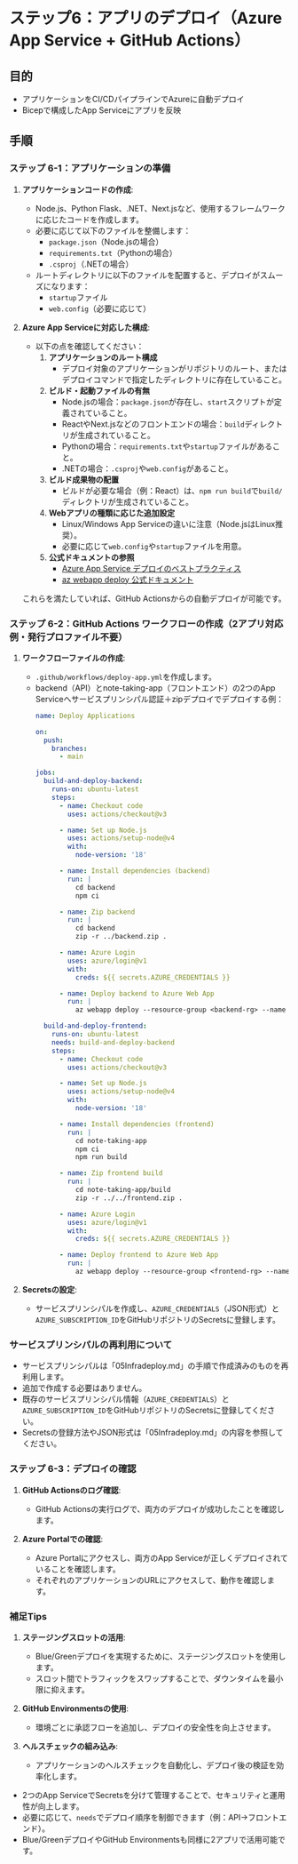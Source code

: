 # ステップ6：アプリのデプロイ（Azure App Service + GitHub Actions）

## 目的
- アプリケーションをCI/CDパイプラインでAzureに自動デプロイ
- Bicepで構成したApp Serviceにアプリを反映

## 手順

### ステップ 6-1：アプリケーションの準備
1. **アプリケーションコードの作成**:
   - Node.js、Python Flask、.NET、Next.jsなど、使用するフレームワークに応じたコードを作成します。
   - 必要に応じて以下のファイルを整備します：
     - `package.json`（Node.jsの場合）
     - `requirements.txt`（Pythonの場合）
     - `.csproj`（.NETの場合）
   - ルートディレクトリに以下のファイルを配置すると、デプロイがスムーズになります：
     - `startup`ファイル
     - `web.config`（必要に応じて）

2. **Azure App Serviceに対応した構成**:
   - 以下の点を確認してください：
     1. **アプリケーションのルート構成**
        - デプロイ対象のアプリケーションがリポジトリのルート、またはデプロイコマンドで指定したディレクトリに存在していること。
     2. **ビルド・起動ファイルの有無**
        - Node.jsの場合：`package.json`が存在し、`start`スクリプトが定義されていること。
        - ReactやNext.jsなどのフロントエンドの場合：`build`ディレクトリが生成されていること。
        - Pythonの場合：`requirements.txt`や`startup`ファイルがあること。
        - .NETの場合：`.csproj`や`web.config`があること。
     3. **ビルド成果物の配置**
        - ビルドが必要な場合（例：React）は、`npm run build`で`build/`ディレクトリが生成されていること。
     4. **Webアプリの種類に応じた追加設定**
        - Linux/Windows App Serviceの違いに注意（Node.jsはLinux推奨）。
        - 必要に応じて`web.config`や`startup`ファイルを用意。
     5. **公式ドキュメントの参照**
        - [Azure App Service デプロイのベストプラクティス](https://learn.microsoft.com/ja-jp/azure/app-service/deploy-best-practices)
        - [az webapp deploy 公式ドキュメント](https://learn.microsoft.com/ja-jp/cli/azure/webapp#az-webapp-deploy)

   これらを満たしていれば、GitHub Actionsからの自動デプロイが可能です。

### ステップ 6-2：GitHub Actions ワークフローの作成（2アプリ対応例・発行プロファイル不要）
1. **ワークフローファイルの作成**:
   - `.github/workflows/deploy-app.yml`を作成します。
   - backend（API）とnote-taking-app（フロントエンド）の2つのApp Serviceへサービスプリンシパル認証＋zipデプロイでデプロイする例：
     ```yaml
     name: Deploy Applications

     on:
       push:
         branches:
           - main

     jobs:
       build-and-deploy-backend:
         runs-on: ubuntu-latest
         steps:
           - name: Checkout code
             uses: actions/checkout@v3

           - name: Set up Node.js
             uses: actions/setup-node@v4
             with:
               node-version: '18'

           - name: Install dependencies (backend)
             run: |
               cd backend
               npm ci

           - name: Zip backend
             run: |
               cd backend
               zip -r ../backend.zip .

           - name: Azure Login
             uses: azure/login@v1
             with:
               creds: ${{ secrets.AZURE_CREDENTIALS }}

           - name: Deploy backend to Azure Web App
             run: |
               az webapp deploy --resource-group <backend-rg> --name <backend-app-name> --src-path backend.zip --type zip

       build-and-deploy-frontend:
         runs-on: ubuntu-latest
         needs: build-and-deploy-backend
         steps:
           - name: Checkout code
             uses: actions/checkout@v3

           - name: Set up Node.js
             uses: actions/setup-node@v4
             with:
               node-version: '18'

           - name: Install dependencies (frontend)
             run: |
               cd note-taking-app
               npm ci
               npm run build

           - name: Zip frontend build
             run: |
               cd note-taking-app/build
               zip -r ../../frontend.zip .

           - name: Azure Login
             uses: azure/login@v1
             with:
               creds: ${{ secrets.AZURE_CREDENTIALS }}

           - name: Deploy frontend to Azure Web App
             run: |
               az webapp deploy --resource-group <frontend-rg> --name <frontend-app-name> --src-path frontend.zip --type zip
     ```

2. **Secretsの設定**:
   - サービスプリンシパルを作成し、`AZURE_CREDENTIALS`（JSON形式）と`AZURE_SUBSCRIPTION_ID`をGitHubリポジトリのSecretsに登録します。

### サービスプリンシパルの再利用について
- サービスプリンシパルは「05Infradeploy.md」の手順で作成済みのものを再利用します。
- 追加で作成する必要はありません。
- 既存のサービスプリンシパル情報（`AZURE_CREDENTIALS`）と`AZURE_SUBSCRIPTION_ID`をGitHubリポジトリのSecretsに登録してください。
- Secretsの登録方法やJSON形式は「05Infradeploy.md」の内容を参照してください。

### ステップ 6-3：デプロイの確認
1. **GitHub Actionsのログ確認**:
   - GitHub Actionsの実行ログで、両方のデプロイが成功したことを確認します。

2. **Azure Portalでの確認**:
   - Azure Portalにアクセスし、両方のApp Serviceが正しくデプロイされていることを確認します。
   - それぞれのアプリケーションのURLにアクセスして、動作を確認します。

### 補足Tips
1. **ステージングスロットの活用**:
   - Blue/Greenデプロイを実現するために、ステージングスロットを使用します。
   - スロット間でトラフィックをスワップすることで、ダウンタイムを最小限に抑えます。

2. **GitHub Environmentsの使用**:
   - 環境ごとに承認フローを追加し、デプロイの安全性を向上させます。

3. **ヘルスチェックの組み込み**:
   - アプリケーションのヘルスチェックを自動化し、デプロイ後の検証を効率化します。

- 2つのApp ServiceでSecretsを分けて管理することで、セキュリティと運用性が向上します。
- 必要に応じて、`needs`でデプロイ順序を制御できます（例：API→フロントエンド）。
- Blue/GreenデプロイやGitHub Environmentsも同様に2アプリで活用可能です。